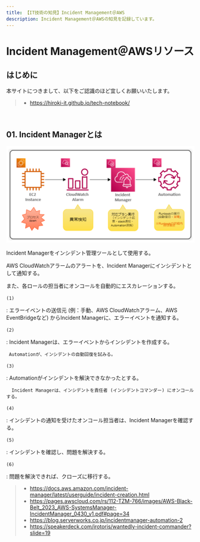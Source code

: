 ```yaml
---
title: 【IT技術の知見】Incident Management＠AWS
description: Incident Management＠AWSの知見を記録しています。
---
```


# Incident Management＠AWSリソース

## はじめに

本サイトにつきまして、以下をご認識のほど宜しくお願いいたします。

> - https://hiroki-it.github.io/tech-notebook/

<br>

## 01. Incident Managerとは

![aws_incident_manager](https://raw.githubusercontent.com/hiroki-it/tech-notebook-images/master/images/aws_incident_manager.png)

Incident Managerをインシデント管理ツールとして使用する。

AWS CloudWatchアラームのアラートを、Incident Managerにインシデントとして通知する。

また、各ロールの担当者にオンコールを自動的にエスカレーションする。

`(1)`

: エラーイベントの送信元 (例：手動、AWS CloudWatchアラーム、AWS EventBridgeなど) からIncident Managerに、エラーイベントを通知する。

`(2)`

: Incident Managerは、エラーイベントからインシデントを作成する。

     Automationが、インシデントの自動回復を試みる。

`(3)`

: Automationがインシデントを解決できなかったとする。

      Incident Managerは、インシデントを責任者 (インシデントコマンダー) にオンコールする。

`(4)`

: インシデントの通知を受けたオンコール担当者は、Incident Managerを確認する。

`(5)`

: インシデントを確認し、問題を解決する。

`(6)`

: 問題を解決できれば、クローズに移行する。

> - https://docs.aws.amazon.com/incident-manager/latest/userguide/incident-creation.html
> - https://pages.awscloud.com/rs/112-TZM-766/images/AWS-Black-Belt_2023_AWS-SystemsManager-IncidentManager_0430_v1.pdf#page=34
> - https://blog.serverworks.co.jp/incidentmanager-automation-2
> - https://speakerdeck.com/irotoris/wantedly-incident-commander?slide=19

<br>
